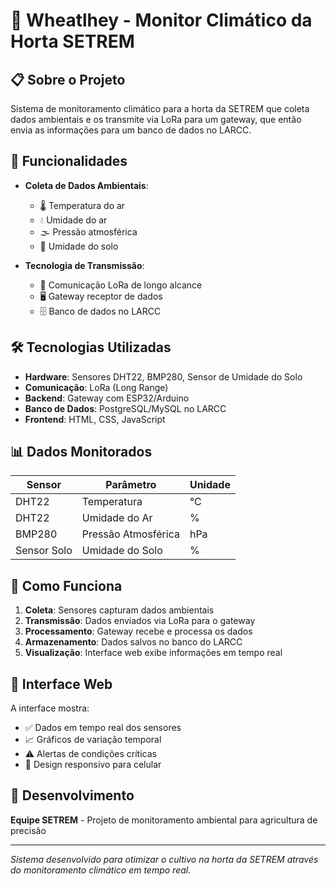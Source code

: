# 🌱 Wheatlhey - Monitor Climático da Horta SETREM

## 📋 Sobre o Projeto

Sistema de monitoramento climático para a horta da SETREM que coleta dados ambientais e os transmite via LoRa para um gateway, que então envia as informações para um banco de dados no LARCC.

## 🎯 Funcionalidades

- **Coleta de Dados Ambientais**:
  - 🌡️ Temperatura do ar
  - 💧 Umidade do ar
  - 🌫️ Pressão atmosférica
  - 🌱 Umidade do solo

- **Tecnologia de Transmissão**:
  - 📡 Comunicação LoRa de longo alcance
  - 🖥️ Gateway receptor de dados
  - 🗄️ Banco de dados no LARCC

## 🛠️ Tecnologias Utilizadas

- **Hardware**: Sensores DHT22, BMP280, Sensor de Umidade do Solo
- **Comunicação**: LoRa (Long Range)
- **Backend**: Gateway com ESP32/Arduino
- **Banco de Dados**: PostgreSQL/MySQL no LARCC
- **Frontend**: HTML, CSS, JavaScript

## 📊 Dados Monitorados

| Sensor | Parâmetro | Unidade |
|--------|-----------|---------|
| DHT22 | Temperatura | °C |
| DHT22 | Umidade do Ar | % |
| BMP280 | Pressão Atmosférica | hPa |
| Sensor Solo | Umidade do Solo | % |

## 🚀 Como Funciona

1. **Coleta**: Sensores capturam dados ambientais
2. **Transmissão**: Dados enviados via LoRa para o gateway
3. **Processamento**: Gateway recebe e processa os dados
4. **Armazenamento**: Dados salvos no banco do LARCC
5. **Visualização**: Interface web exibe informações em tempo real

## 🎨 Interface Web

A interface mostra:
- ✅ Dados em tempo real dos sensores
- 📈 Gráficos de variação temporal
- ⚠️ Alertas de condições críticas
- 📱 Design responsivo para celular

## 🔧 Desenvolvimento

**Equipe SETREM** - Projeto de monitoramento ambiental para agricultura de precisão

---

*Sistema desenvolvido para otimizar o cultivo na horta da SETREM através do monitoramento climático em tempo real.*
